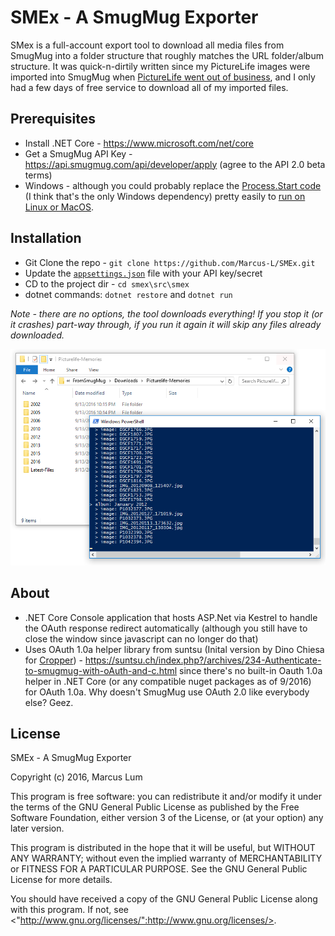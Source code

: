 # SMEx - A SmugMug Exporter
SMex is a full-account export tool to download all media files from SmugMug into a folder structure that roughly matches the URL folder/album structure. It was quick-n-dirtily written since my PictureLife images were imported into SmugMug when [PictureLife went out of business](http://www.theverge.com/2016/8/22/12587656/picturelife-shutdown-streamnation-jonathan-benassaya), and I only had a few days of free service to download all of my imported files.

Prerequisites
-------------
* Install .NET Core - https://www.microsoft.com/net/core
* Get a SmugMug API Key - https://api.smugmug.com/api/developer/apply (agree to the API 2.0 beta terms)
* Windows - although you could probably replace the [Process.Start code](https://github.com/Marcus-L/SMEx/blob/master/src/SMEx/SmugMugHelper.cs#L51) (I think that's the only Windows dependency) pretty easily to [run on Linux or MacOS](http://stackoverflow.com/a/2283716/490657).

Installation
-----
* Git Clone the repo - `git clone https://github.com/Marcus-L/SMEx.git`
* Update the [`appsettings.json`](/src/SMEx/appsettings.json) file with your API key/secret
* CD to the project dir - `cd smex\src\smex`
* dotnet commands: `dotnet restore` and `dotnet run`

*Note - there are no options, the tool downloads everything! If you stop it (or it crashes) part-way through, if you run it again it will skip any files already downloaded.*

![Screenshot](/src/SMEx/screenshot.png)

About
----
* .NET Core Console application that hosts ASP.Net via Kestrel to handle the OAuth response redirect automatically (although you still have to close the window since javascript can no longer do that)
* Uses OAuth 1.0a helper library from suntsu (Inital version by Dino Chiesa for [Cropper](http://cropperplugins.codeplex.com/)) - https://suntsu.ch/index.php?/archives/234-Authenticate-to-smugmug-with-oAuth-and-c.html since there's no built-in Oauth 1.0a helper in .NET Core (or any compatible nuget packages as of 9/2016) for OAuth 1.0a. Why doesn't SmugMug use OAuth 2.0 like everybody else? Geez.

License
-------
SMEx - A SmugMug Exporter

Copyright (c) 2016, Marcus Lum

This program is free software: you can redistribute it and/or modify it under the terms of the GNU General Public License as published by the Free Software Foundation, either version 3 of the License, or (at your option) any later version.

This program is distributed in the hope that it will be useful, but WITHOUT ANY WARRANTY; without even the implied warranty of MERCHANTABILITY or FITNESS FOR A PARTICULAR PURPOSE. See the GNU General Public License for more details.

You should have received a copy of the GNU General Public License along with this program.  If not, see <"http://www.gnu.org/licenses/":http://www.gnu.org/licenses/>.
